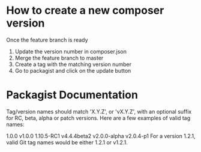 # How to create a new composer version

Once the feature branch is ready
1. Update the version number in composer.json
2. Merge the feature branch to master
3. Create a tag with the matching version number
4. Go to packagist and click on the update button

# Packagist Documentation

Tag/version names should match 'X.Y.Z', or 'vX.Y.Z', with an optional suffix for RC, beta, alpha or patch versions. Here are a few examples of valid tag names:

1.0.0
v1.0.0
1.10.5-RC1
v4.4.4beta2
v2.0.0-alpha
v2.0.4-p1
For a version 1.2.1, valid Git tag names would be either 1.2.1 or v1.2.1.